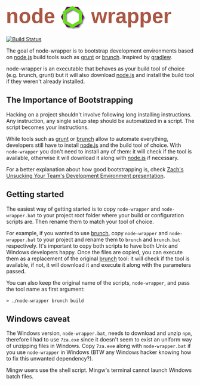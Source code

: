![node-wrapper](https://github.com/daniperez/node-wrapper/blob/gh-pages/node-wrapper-header.png?raw=true "node-wrapper")

[![Build Status](https://travis-ci.org/daniperez/node-wrapper.png)](https://travis-ci.org/daniperez/node-wrapper)

The goal of node-wrapper is to bootstrap development environments based
on [node.js](http://nodejs.org) build tools such as [grunt](http://gruntjs.com/)
or [brunch](http://brunch.io). Inspired by [gradlew](http://www.gradle.org/docs/current/userguide/gradle_wrapper.html).

node-wrapper is an executable that behaves as your build tool of choice (e.g. brunch, grunt) but it 
will also download [node.js](http://nodejs.org) and install the build tool if they weren't already installed.

The Importance of Bootstrapping 
-------------------------------

Hacking on a project shouldn't involve following long installing instructions.
Any instruction, any single setup step should be automatized in a script. 
The script becomes your instructions.

While tools such as [grunt](http://gruntjs.com/) or [brunch](http://brunch.io)
allow to automate everything, developers still have to install [node.js](http://nodejs.org)
and the build tool of choice. With ```node-wrapper``` you don't need to install
any of them: it will check if the tool is available, otherwise it will
download it along with [node.js](http://nodejs.org) if necessary.

For a better explanation about how good bootstrapping is, check [Zach's Unsucking Your Team's Development Environment presentation](http://zachholman.com/talk/unsucking-your-teams-development-environment).

Getting started
---------------

The easiest way of getting started is to copy ```node-wrapper``` and
```node-wrapper.bat``` to your project root folder where your build or
configuration scripts are. Then rename them to match your tool of choice.

For example, if you wanted to use [brunch](http://brunch.io), copy
```node-wrapper``` and ```node-wrapper.bat``` to your project and rename
them to ```brunch``` and ```brunch.bat``` respectively. It's important
to copy both scripts to have both Unix and Windows developers happy.
Once the files are copied, you can execute them as a replacement of
the original [brunch](http://brunch.io) tool: it will check if the
tool is available, if not, it will download it and execute it along
with the parameters passed.

You can also keep the original name of the scripts, ```node-wrapper```,
and pass the tool name as first argument:
```shell
> ./node-wrapper brunch build
```

Windows caveat
--------------

The Windows version, ```node-wrapper.bat```, needs to download and unzip
```npm```, therefore I had to use ```7za.exe``` since it doesn't
seem to exist an uniform way of unzipping files in Windows. Copy ```7za.exe``` along with
```node-wrapper.bat``` if you use ```node-wrapper``` in Windows (BTW any Windows hacker
knowing how to fix this unwanted dependency?).

Mingw users use the shell script. Mingw's terminal cannot launch Windows batch files.
